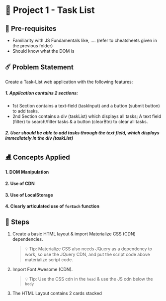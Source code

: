 # 🏓 Project 1 - Task List

## 📓 Pre-requisites

- Familiarity with JS Fundamentals like, .... (refer to cheatsheets given in the previous folder)
- Should know what the DOM is

## ☄️ Problem Statement

Create a Task-List web application with the following features:

##### 1. Application contains 2 sections:

- 1st Section contains a text-field (taskInput) and a button (submit button) to add tasks.
- 2nd Section contains a div (taskList) which displays all tasks; A text field (filter) to search/filter tasks & a button (clearBtn) to clear all tasks.

##### 2. User should be able to add tasks through the text field, which displays immediately in the div (taskList)

## ⛸ Concepts Applied

#### 1. DOM Manipulation

#### 2. Use of CDN

#### 3. Use of LocalStorage

#### 4. Clearly articulated use of `forEach` function

## 🌮 Steps

1. Create a basic HTML layout & import Materialize CSS (CDN) dependencies.

   > 💡 Tip: Materialize CSS also needs JQuery as a dependency to work, so use the JQuery CDN, and put the script code above materialize script code.

2. Import Font Awesome (CDN).

   > 💡 Tip: Use the CSS cdn in the `head` & use the JS cdn below the `body`

3. The HTML Layout contains 2 cards stacked
